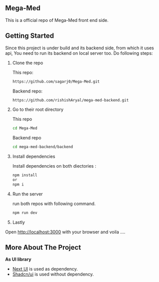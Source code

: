 ## Mega-Med
This is a official repo of Mega-Med front end side.

## Getting Started

Since this project is under build and its backend side, from which it uses api, You need to run its backend on local server too.
Do following steps:

1. Clone the repo

   This repo:
   ```bash
   https://github.com/sagarj0/Mega-Med.git
   ```
   Backend repo:
   ```bash
   https://github.com/rishishAryal/mega-med-backend.git
   ```
3. Go to their root directory

   This repo
    ```bash
   cd Mega-Med
   ```
   Backend repo
   ```bash
   cd mega-med-backend/backend
   ```

5. Install dependencies

   Install dependencies on both diectories :
    ```bash
    npm install
    or
    npm i
    ```

6. Run the server

   run both repos with following command.
    ```bash
    npm run dev
    ```

7. Lastly

Open [http://localhost:3000](http://localhost:3000) with your browser and voila ....

## More About The Project

**As UI library**

- [Next UI](https://nextui.org/) is used as dependency.
- [Shadcn/ui](https://ui.shadcn.com/) is used without dependency.

<!--
To learn more about Next.js, take a look at the following resources:

<-- This is a [Next.js](https://nextjs.org/) project bootstrapped with [`create-next-app`](https://github.com/vercel/next.js/tree/canary/packages/create-next-app).


 [Next.js Documentation](https://nextjs.org/docs) - learn about Next.js features and API.
 [Learn Next.js](https://nextjs.org/learn) - an interactive Next.js tutorial.

You can check out [the Next.js GitHub repository](https://github.com/vercel/next.js/) - your feedback and contributions are welcome!

## Deploy on Vercel

The easiest way to deploy your Next.js app is to use the [Vercel Platform](https://vercel.com/new?utm_medium=default-template&filter=next.js&utm_source=create-next-app&utm_campaign=create-next-app-readme) from the creators of Next.js.

Check out our [Next.js deployment documentation](https://nextjs.org/docs/deployment) for more details.

 -->
